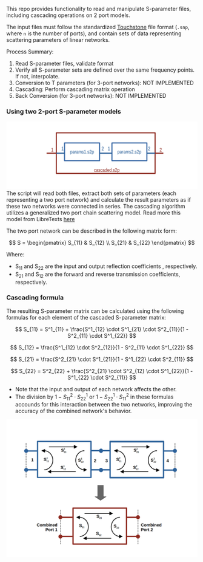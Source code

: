 This repo provides functionality to read and manipulate S-parameter files, including cascading operations on 2 port models. 

The input files must follow the standardized [Touchstone](https://ibis.org/touchstone_ver2.0/touchstone_ver2_0.pdf) file format (`.snp`, where `n` is the number of ports), and contain sets of data representing scattering parameters of linear networks. 

Process Summary:

1. Read S-parameter files, validate format
2. Verify all S-parameter sets are defined over the same frequency points. If not, interpolate.
3. Conversion to T parameters (for 3-port networks): NOT IMPLEMENTED
4. Cascading: Perform cascading matrix operation
5. Back Conversion (for 3-port networks): NOT IMPLEMENTED

### Using two 2-port S-parameter models
![top level diagram](https://github.com/mslaffin/cascader/blob/main/media/top_level_diagram.png)
The script will read both files, extract both sets of parameters (each representing a two port network) and calculate the result parameters as if these two networks were connected in series. The cascading algorithm utilizes a generalized two port chain scattering model. Read more this model from LibreTexts [here](https://eng.libretexts.org/Bookshelves/Electrical_Engineering/Electronics/Microwave_and_RF_Design_III_-_Networks_(Steer)/02%3A_Chapter_2/2.4%3A_Generalized_Scattering_Parameters)

The two port network can be described in the following matrix form:

$$
S = \begin{pmatrix}
S_{11} & S_{12} \\
S_{21} & S_{22}
\end{pmatrix}
$$

Where: 
- S<sub>11</sub> and S<sub>22</sub> are the input and output reflection coefficients , respectively.
- S<sub>21</sub> and S<sub>12</sub> are the forward and reverse transmission coefficients, respectively.



### Cascading formula

The resulting S-parameter matrix can be calculated using the following formulas for each element of the cascaded S-parameter matrix:

$$
S_{11} = S^1_{11} + \frac{S^1_{12} \cdot S^1_{21} \cdot S^2_{11}}{1 - S^2_{11} \cdot S^1_{22}}
$$

$$
S_{12} = \frac{S^1_{12} \cdot S^2_{12}}{1 - S^2_{11} \cdot S^1_{22}}
$$

$$
S_{21} = \frac{S^2_{21} \cdot S^1_{21}}{1 - S^1_{22} \cdot S^2_{11}}
$$

$$
S_{22} = S^2_{22} + \frac{S^2_{21} \cdot S^2_{12} \cdot S^1_{22}}{1 - S^1_{22} \cdot S^2_{11}}
$$

- Note that the input and output of each network affects the other.
- The division by $1 - S^2_{11} \cdot S^1_{22}$ or $1 - S^1_{22} \cdot S^2_{11}$ in these formulas accounds for this interaction between the two networks, improving the accuracy of the combined network's behavior.

![cascade diagram with coefficients](https://github.com/mslaffin/cascader/blob/main/media/cascade_diagram_with_coefficients.png)

